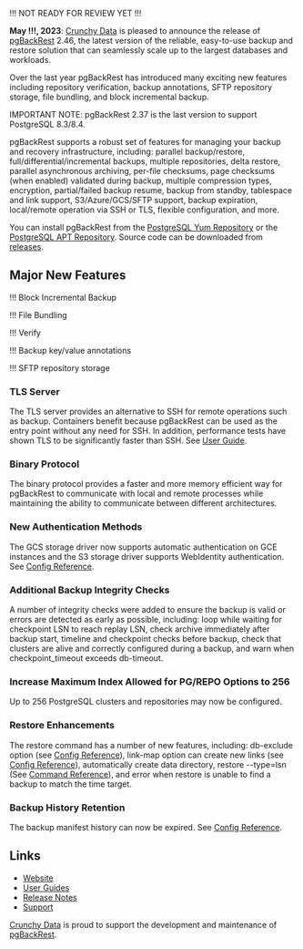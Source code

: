 !!! NOT READY FOR REVIEW YET !!!

**May !!!, 2023**: [Crunchy Data](https://www.crunchydata.com) is pleased to announce the release of [pgBackRest](https://pgbackrest.org/) 2.46, the latest version of the reliable, easy-to-use backup and restore solution that can seamlessly scale up to the largest databases and workloads.

Over the last year pgBackRest has introduced many exciting new features including repository verification, backup annotations, SFTP repository storage, file bundling, and block incremental backup.

IMPORTANT NOTE: pgBackRest 2.37 is the last version to support PostgreSQL 8.3/8.4.

pgBackRest supports a robust set of features for managing your backup and recovery infrastructure, including: parallel backup/restore, full/differential/incremental backups, multiple repositories, delta restore, parallel asynchronous archiving, per-file checksums, page checksums (when enabled) validated during backup, multiple compression types, encryption, partial/failed backup resume, backup from standby, tablespace and link support, S3/Azure/GCS/SFTP support, backup expiration, local/remote operation via SSH or TLS, flexible configuration, and more.

You can install pgBackRest from the [PostgreSQL Yum Repository](https://yum.postgresql.org/) or the [PostgreSQL APT Repository](https://apt.postgresql.org). Source code can be downloaded from [releases](https://github.com/pgbackrest/pgbackrest/releases).

## Major New Features

!!! Block Incremental Backup

!!! File Bundling

!!! Verify

!!! Backup key/value annotations

!!! SFTP repository storage

### TLS Server

The TLS server provides an alternative to SSH for remote operations such as backup. Containers benefit because pgBackRest can be used as the entry point without any need for SSH. In addition, performance tests have shown TLS to be significantly faster than SSH. See [User Guide](https://pgbackrest.org/user-guide-rhel.html#repo-host/setup-tls).

### Binary Protocol

The binary protocol provides a faster and more memory efficient way for pgBackRest to communicate with local and remote processes while maintaining the ability to communicate between different architectures.

### New Authentication Methods

The GCS storage driver now supports automatic authentication on GCE instances and the S3 storage driver supports WebIdentity authentication. See [Config Reference](https://pgbackrest.org/configuration.html#section-repository/option-repo-gcs-key-type).

### Additional Backup Integrity Checks

A number of integrity checks were added to ensure the backup is valid or errors are detected as early as possible, including: loop while waiting for checkpoint LSN to reach replay LSN, check archive immediately after backup start, timeline and checkpoint checks before backup, check that clusters are alive and correctly configured during a backup, and warn when checkpoint_timeout exceeds db-timeout.

### Increase Maximum Index Allowed for PG/REPO Options to 256

Up to 256 PostgreSQL clusters and repositories may now be configured.

### Restore Enhancements

The restore command has a number of new features, including: db-exclude option (see [Config Reference](https://pgbackrest.org/configuration.html#section-restore/option-db-exclude)), link-map option can create new links (see [Config Reference](https://pgbackrest.org/configuration.html#section-restore/option-link-map)), automatically create data directory, restore --type=lsn (See [Command Reference](https://pgbackrest.org/command.html#command-restore/category-command/option-type)), and error when restore is unable to find a backup to match the time target.

### Backup History Retention

The backup manifest history can now be expired. See [Config Reference](https://pgbackrest.org/configuration.html#section-repository/option-repo-retention-history).

## Links
- [Website](https://pgbackrest.org)
- [User Guides](https://pgbackrest.org/user-guide-index.html)
- [Release Notes](https://pgbackrest.org/release.html)
- [Support](http://pgbackrest.org/#support)

[Crunchy Data](https://www.crunchydata.com) is proud to support the development and maintenance of [pgBackRest](https://github.com/pgbackrest/pgbackrest).
